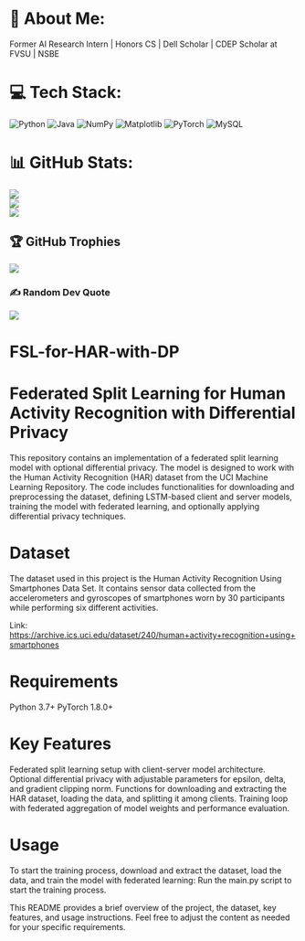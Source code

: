 # 💫 About Me:
Former AI Research Intern | Honors CS | Dell Scholar | CDEP Scholar at FVSU | NSBE


# 💻 Tech Stack:
![Python](https://img.shields.io/badge/python-3670A0?style=for-the-badge&logo=python&logoColor=ffdd54) ![Java](https://img.shields.io/badge/java-%23ED8B00.svg?style=for-the-badge&logo=openjdk&logoColor=white) ![NumPy](https://img.shields.io/badge/numpy-%23013243.svg?style=for-the-badge&logo=numpy&logoColor=white) ![Matplotlib](https://img.shields.io/badge/Matplotlib-%23ffffff.svg?style=for-the-badge&logo=Matplotlib&logoColor=black) ![PyTorch](https://img.shields.io/badge/PyTorch-%23EE4C2C.svg?style=for-the-badge&logo=PyTorch&logoColor=white) ![MySQL](https://img.shields.io/badge/mysql-4479A1.svg?style=for-the-badge&logo=mysql&logoColor=white)
# 📊 GitHub Stats:
![](https://github-readme-stats.vercel.app/api?username=josuendeko12&theme=dark&hide_border=true&include_all_commits=false&count_private=false)<br/>
![](https://github-readme-streak-stats.herokuapp.com/?user=josuendeko12&theme=dark&hide_border=true)<br/>
![](https://github-readme-stats.vercel.app/api/top-langs/?username=josuendeko12&theme=dark&hide_border=true&include_all_commits=false&count_private=false&layout=compact)

## 🏆 GitHub Trophies
![](https://github-profile-trophy.vercel.app/?username=josuendeko12&theme=radical&no-frame=false&no-bg=false&margin-w=4)

### ✍️ Random Dev Quote
![](https://quotes-github-readme.vercel.app/api?type=horizontal&theme=dark)

<!-- Proudly created with GPRM ( https://gprm.itsvg.in ) -->

# FSL-for-HAR-with-DP
# Federated Split Learning for Human Activity Recognition with Differential Privacy

This repository contains an implementation of a federated split learning model with optional differential privacy. The model is designed to work with the Human Activity Recognition (HAR) dataset from the UCI Machine Learning Repository. The code includes functionalities for downloading and preprocessing the dataset, defining LSTM-based client and server models, training the model with federated learning, and optionally applying differential privacy techniques.

# Dataset

The dataset used in this project is the Human Activity Recognition Using Smartphones Data Set. It contains sensor data collected from the accelerometers and gyroscopes of smartphones worn by 30 participants while performing six different activities.

Link: https://archive.ics.uci.edu/dataset/240/human+activity+recognition+using+smartphones

# Requirements

Python 3.7+
PyTorch 1.8.0+

# Key Features

Federated split learning setup with client-server model architecture.
Optional differential privacy with adjustable parameters for epsilon, delta, and gradient clipping norm.
Functions for downloading and extracting the HAR dataset, loading the data, and splitting it among clients.
Training loop with federated aggregation of model weights and performance evaluation.

# Usage

To start the training process, download and extract the dataset, load the data, and train the model with federated learning:
Run the main.py script to start the training process.

This README provides a brief overview of the project, the dataset, key features, and usage instructions. Feel free to adjust the content as needed for your specific requirements.
